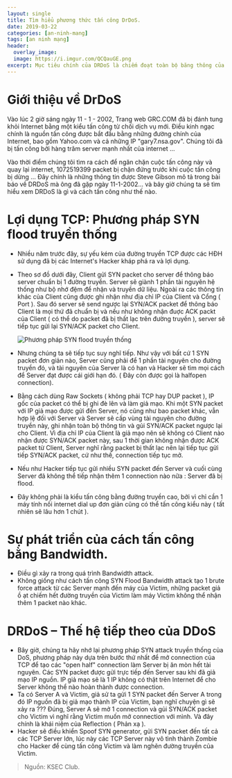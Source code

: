 ```yaml
---
layout: single
title: Tìm hiểu phương thức tấn công DrDoS.
date: 2019-03-22
categories: [an-ninh-mang]
tags: [an ninh mạng]
header:
  overlay_image:
  image: https://i.imgur.com/QCQauGE.png
excerpt: Mục tiêu chính của DRDoS là chiếm đoạt toàn bộ băng thông của máy chủ, tức là làm tắc nghẽn hoàn toàn đường kết nối từ máy chủ vào xương sống của Internet và tiêu hao tài nguyên máy chủ.
---
```

# Giới thiệu về DrDoS
Vào lúc 2 giờ sáng ngày 11 - 1 - 2002, Trang web GRC.COM đã bị đánh tung khỏi Internet bằng một kiểu tấn công từ chối dịch vụ mới. Điều kinh ngạc chính là nguồn tấn công được bắt đầu bằng những đường chính của Internet, bao gồm Yahoo.com và cả những IP "gary7.nsa.gov". Chúng tôi đã bị tấn công bởi hàng trăm server mạnh nhất của internet ...

Vào thời điểm chúng tôi tìm ra cách để ngăn chặn cuộc tấn công này và quay lại internet, 1072519399 packet bị chặn đứng trước khi cuộc tấn công bị dừng ... Đây chính là những thông tin được Steve Gibson mô tả trong bài báo về DRDoS mà ông đã gặp ngày 11-1-2002... và bây giờ chúng ta sẽ tìm hiểu xem DRDoS là gì và cách tấn công như thế nào.

# Lợi dụng TCP: Phương pháp SYN flood truyền thống
* Nhiều năm trước đây, sự yếu kém của đường truyền TCP được các HĐH sử dụng đã bị các Internet's Hacker kháp phá ra và lợi dụng.
* Theo sơ đồ dưới đây, Client gửi SYN packet cho server để thông báo server chuẩn bị 1 đường truyền. Server sẽ giành 1 phần tài nguyên hệ thống như bộ nhớ đệm để nhận và truyền dữ liệu. Ngoài ra các thông tin khác của Client cũng được ghi nhận như địa chỉ IP của Client và Cổng ( Port ). Sau đó server sẽ send ngược lại SYN/ACK packet để thông báo Client là mọi thứ đã chuẩn bị và nếu như không nhận đuợc ACK packt của Client ( có thể do packet đã bị thất lạc trên đường truyền ), server sẽ tiếp tục gửi lại SYN/ACK packet cho Client.

    ![Phương pháp SYN flood truyền thống](https://i.imgur.com/xRAzSo6.png)

* Nhưng chúng ta sẽ tiếp tục suy nghĩ tiếp. Như vậy với bất cứ 1 SYN packet đơn giản nào, Server cũng phải để 1 phần tài nguyên cho đường truyền đó, và tài nguyên của Server là có hạn và Hacker sẽ tìm mọi cách để Server đạt được cái giới hạn đó. ( Đây còn được gọi là halfopen connection).
* Bằng cách dùng Raw Sockets ( không phải TCP hay DUP packet ), IP gốc của packet có thể bị ghi đè lên và làm giả mạo. Khi một SYN packet với IP giả mạo được gửi đến Server, nó cũng như bao packet khác, vẫn hợp lệ đối với Server và Server sẽ cấp vùng tài nguyên cho đường truyền này, ghi nhận toàn bộ thông tin và gủi SYN/ACK packet ngược lại cho Client. Vì địa chỉ IP của Client là giả mạo nên sẽ không có Client nào nhận được SYN/ACK packet này, sau 1 thời gian không nhận được ACK packet từ Client, Server nghĩ rằng packet bị thất lạc nên lại tiếp tục gửi tiếp SYN/ACK packet, cứ như thế, connection tiếp tục mở.
* Nếu như Hacker tiếp tục gửi nhiều SYN packet đến Server và cuối cùng Server đã không thể tiếp nhận thêm 1 connection nào nữa : Server đã bị flood.
* Đây không phải là kiểu tấn công bằng đường truyền cao, bởi vì chỉ cần 1 máy tính nối internet dial up đơn giản cũng có thể tấn công kiểu này ( tất nhiên sẽ lâu hơn 1 chút ).

# Sự phát triển của cách tấn công bằng Bandwidth.
* Điều gì xảy ra trong quá trình Bandwidth attack.
* Không giống như cách tấn công SYN Flood Bandwidth attack tạo 1 brute force attack từ các Server mạnh đến máy của Victim, những packet giả ồ ạt chiếm hết đường truyền của Victim làm máy Victim không thể nhận thêm 1 packet nào khác.

# DRDoS – Thế hệ tiếp theo của DDoS
* Bây giờ, chúng ta hãy nhớ lại phương pháp SYN attack truyền thống của DoS, phương pháp này dựa trên bước thứ nhất để mở connection của TCP để tạo các "open half" connection làm Server bị ăn mòn hết tài nguyên. Các SYN packet được gửi trực tiếp đến Server sau khi đã giả mạo IP nguồn. IP giả mạo sẽ là 1 IP không có thật trên Internet để cho Server không thể nào hoàn thành được connection.
* Ta có Server A và Victim, giả sử ta gửi 1 SYN packet đến Server A trong đó IP nguồn đã bị giả mạo thành IP của Victim, bạn nghĩ chuyện gì sẽ xảy ra ??? Đúng, Server A sẽ mở 1 connection và gủi SYN/ACK packet cho Victim vì nghĩ rằng Victim muốn mở connection với mình. Và đây chính là khái niệm của Reflection ( Phản xạ ).
* Hacker sẽ điều khiển Spoof SYN generator, gửi SYN packet đến tất cả các TCP Server lớn, lúc này các TCP Server này vô tình thành Zombie cho Hacker để cùng tấn công Victim và làm nghẽn đường truyền của Victim.

> Nguồn: KSEC Club.